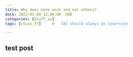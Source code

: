 ```yaml
---
title: Why does mine work and not others?
date: 2023-01-09 12:00:00 -500
categories: [Stuff_as]
tags: [stuss_ff]     #   TAG should always be lowercase

---
```


## test post